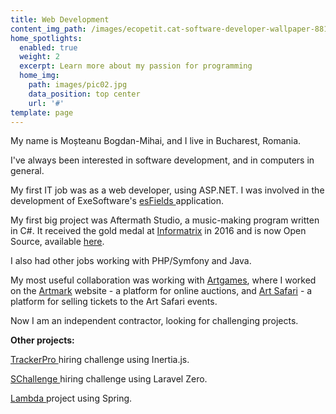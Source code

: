 ```yaml
---
title: Web Development
content_img_path: /images/ecopetit.cat-software-developer-wallpaper-881812.png
home_spotlights:
  enabled: true
  weight: 2
  excerpt: Learn more about my passion for programming
  home_img:
    path: images/pic02.jpg
    data_position: top center
    url: '#'
template: page
---
```

My name is Moșteanu Bogdan-Mihai, and I live in Bucharest, Romania.

I've always been interested in software development, and in computers in general.

My first IT job was as a web developer, using ASP.NET. I was involved in the development of ExeSoftware's [esFields ](https://www.exesoftware.ro/ro/produse/esfields/)application.

My first big project was Aftermath Studio, a music-making program written in C#. It received the gold medal at [Informatrix](https://infomatrix.ro/) in 2016 and is now Open Source, available [here](https://github.com/xndbogdan/AftermathStudio).

I also had other jobs working with PHP/Symfony and Java. 

My most useful collaboration was working with [Artgames](http://artgames.ro/), where I worked on the [Artmark](https://artmark.ro) website - a platform for online auctions, and [Art Safari](https://tickets.artsafari.ro/e) - a platform for selling tickets to the Art Safari events.

Now I am an independent contractor, looking for challenging projects.

**Other projects:**

[TrackerPro ](https://github.com/xndbogdan/TrackerPro)hiring challenge using Inertia.js.

[SChallenge ](https://github.com/xndbogdan/SChallenge)hiring challenge using Laravel Zero.

[Lambda ](https://github.com/xndbogdan/lambda-git)project using Spring.